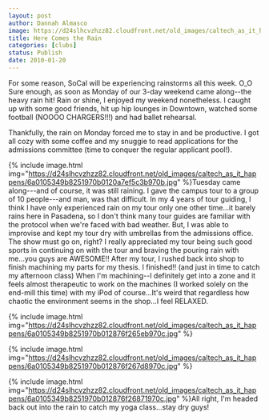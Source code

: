 ```yaml
---
layout: post
author: Dannah Almasco
image: https://d24slhcvzhzz82.cloudfront.net/old_images/caltech_as_it_happens/6a0105349b8251970b012876f25d58970c.jpg
title: Here Comes the Rain
categories: [clubs]
status: Publish
date: 2010-01-20
---
```


For some reason, SoCal will be experiencing rainstorms all this week. O_O
Sure enough, as soon as Monday of our 3-day weekend came along--the heavy rain hit! Rain or shine, I enjoyed my weekend nonetheless. I caught up with some good friends, hit up hip lounges in Downtown, watched some football (NOOOO CHARGERS!!!) and had ballet rehearsal.

Thankfully, the rain on Monday forced me to stay in and be productive. I got all cozy with some coffee and my snuggie to read applications for the admissions committee (time to conquer the regular applicant pool!).


{% include image.html img="https://d24slhcvzhzz82.cloudfront.net/old_images/caltech_as_it_happens/6a0105349b8251970b0120a7ef5c3b970b.jpg" %}Tuesday came along---and of course, it was still raining. I gave the campus tour to a group of 10 people---and man, was that difficult. In my 4 years of tour guiding, I think I have only experienced rain on my tour only one other time...it barely rains here in Pasadena, so I don't think many tour guides are familiar with the protocol when we're faced with bad weather. But, I was able to improvise and kept my tour dry with umbrellas from the admissions office. The show must go on, right? I really appreciated my tour being such good sports in continuing on with the tour and braving the pouring rain with me...you guys are AWESOME!!
After my tour, I rushed back into shop to finish machining my parts for my thesis. I finished!! (and just in time to catch my afternoon class) When I'm machining--I definitely get into a zone and it feels almost therapeutic to work on the machines (I worked solely on the end-mill this time) with my iPod of course...It's weird that regardless how chaotic the environment seems in the shop...I feel RELAXED.


{% include image.html img="https://d24slhcvzhzz82.cloudfront.net/old_images/caltech_as_it_happens/6a0105349b8251970b012876f265eb970c.jpg" %}

{% include image.html img="https://d24slhcvzhzz82.cloudfront.net/old_images/caltech_as_it_happens/6a0105349b8251970b012876f267d8970c.jpg" %}

{% include image.html img="https://d24slhcvzhzz82.cloudfront.net/old_images/caltech_as_it_happens/6a0105349b8251970b012876f26871970c.jpg" %}All right, I'm headed back out into the rain to catch my yoga class...stay dry guys!
